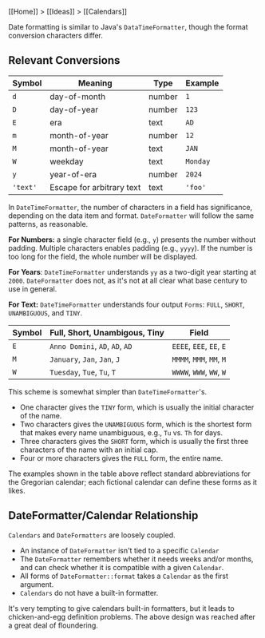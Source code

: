 [[Home]] > [[Ideas]] > [[Calendars]]

Date formatting is similar to Java's `DataTimeFormatter`, though the format conversion characters differ.

## Relevant Conversions

| Symbol   | Meaning                   | Type   | Example  |
| -------- | ------------------------- | ------ | -------- |
| `d`      | day-of-month              | number | `1`      |
| `D`      | day-of-year               | number | `123`    |
| `E`      | era                       | text   | `AD`     |
| `m`      | month-of-year             | number | `12`     |
| `M`      | month-of-year             | text   | `JAN`    |
| `W`      | weekday                   | text   | `Monday` |
| `y`      | year-of-era               | number | `2024`   |
| `'text'` | Escape for arbitrary text | text   | `'foo'`  |
In `DateTimeFormatter`, the number of characters in a field has significance, depending on the data item and format.  `DateFormatter` will follow the same patterns, as reasonable.

**For Numbers:** a single character field (e.g., `y`) presents the number without padding.  Multiple characters enables padding (e.g., `yyyy`).  If the number is too long for the field, the whole number will be displayed.

**For Years**: `DateTimeFormatter` understands `yy` as a two-digit year starting at `2000`.  `DateFormatter` does not, as it's not at all clear what base century to use in general.

**For Text:** `DateTimeFormatter` understands four output `Forms`: `FULL`, `SHORT`, `UNAMBIGUOUS`, and `TINY`.

| Symbol | Full, Short, Unambigous, Tiny   | Field                    |
| ------ | ------------------------------- | ------------------------ |
| `E`    | `Anno Domini`, `AD`, `AD`, `AD` | `EEEE`, `EEE`, `EE`, `E` |
| `M`    | `January`, `Jan`, `Jan`, `J`    | `MMMM`, `MMM`, `MM`, `M` |
| `W`    | `Tuesday`, `Tue`, `Tu`, `T`     | `WWWW`, `WWW`, `WW`, `W` |
This scheme is somewhat simpler than `DateTimeFormatter`'s.

- One character gives the `TINY` form, which is usually the initial character of the name.
- Two characters gives the `UNAMBIGUOUS` form, which is the shortest form that makes every name unambiguous, e.g., `Tu` vs. `Th` for days.
- Three characters gives the `SHORT` form, which is usually the first three characters of the name with an initial cap.
- Four or more characters gives the `FULL` form, the entire name.

The examples shown in the table above reflect standard abbreviations for the Gregorian calendar; each fictional calendar can define these forms as it likes.

## DateFormatter/Calendar Relationship

`Calendars` and `DateFormatters` are loosely coupled.

- An instance of `DateFormatter` isn't tied to a specific `Calendar`
- The `DateFormatter` remembers whether it needs weeks and/or months, and can check whether it is compatible with a given `Calendar`.
- All forms of `DateFormatter::format` takes a `Calendar` as the first argument.
- `Calendars` do not have a built-in formatter.

It's very tempting to give calendars built-in formatters, but it leads to chicken-and-egg definition problems.  The above design was reached after a great deal of floundering.
